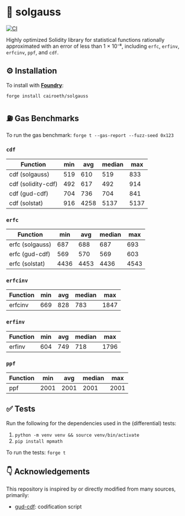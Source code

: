 # 🔎 solgauss

[![CI][ci-badge]][ci-url]

Highly optimized Solidity library for statistical functions rationally approximated with an error of less than 1 × 10⁻⁸, including `erfc`, `erfinv`, `erfcinv`, `ppf`, and `cdf`.

## ⚙️ Installation

To install with [**Foundry**](https://github.com/foundry-rs/foundry):

```sh
forge install cairoeth/solgauss
```

## ⛽ Gas Benchmarks

To run the gas benchmark: `forge t --gas-report --fuzz-seed 0x123`

### `cdf`

| Function           |  min |  avg | median |  max |
|--------------------|------|------|--------|------|
| cdf (solgauss)     |  519 |  610 |    519 |  833 |
| cdf (solidity-cdf) |  492 |  617 |    492 |  914 |
| cdf (gud-cdf)      |  704 |  736 |    704 |  841 |
| cdf (solstat)      |  916 | 4258 |   5137 | 5137 |

### `erfc`

| Function        |  min |  avg | median |  max |
|-----------------|------|------|--------|------|
| erfc (solgauss)   |  687 |  688 |    687 |  693 |
| erfc (gud-cdf)  |  569 |  570 |    569 |  603 |
| erfc (solstat)  | 4436 | 4453 |   4436 | 4543 |

### `erfcinv`

| Function |  min |  avg | median |  max |
|----------|------|------|--------|------|
| erfcinv  |  669 |  828 |    783 | 1847 |

### `erfinv`

| Function |  min |  avg | median |  max |
|----------|------|------|--------|------|
| erfinv   |  604 |  749 |    718 | 1796 |

### `ppf`

| Function |  min |  avg | median |  max |
|----------|------|------|--------|------|
| ppf      | 2001 | 2001 |   2001 | 2001 |

## ✅ Tests

Run the following for the dependencies used in the (differential) tests:

1. `python -m venv venv && source venv/bin/activate`
2. `pip install mpmath`

To run the tests: `forge t`

## 👇 Acknowledgements

This repository is inspired by or directly modified from many sources, primarily:

- [gud-cdf](https://github.com/Philogy/gud-cdf): codification script

[ci-badge]: https://github.com/cairoeth/solgauss/actions/workflows/test.yml/badge.svg
[ci-url]: https://github.com/cairoeth/solgauss/actions/workflows/test.yml
